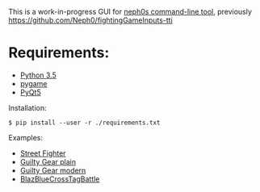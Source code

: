 This is a work-in-progress GUI for [neph0s command-line tool](https://github.com/Neph0/text-to-input), previously https://github.com/Neph0/fightingGameInputs-tti

# Requirements:
* [Python 3.5](https://www.python.org/download/releases/3.5/)
* [pygame](http://www.pygame.org/download.shtml)
* [PyQt5](https://pypi.org/project/PyQt5/)

Installation:

    $ pip install --user -r ./requirements.txt

Examples: 

 * [Street Fighter](https://raw.githubusercontent.com/PapstJL4U/fightingGameInputs-withGUI/QTgui4Pytho3/examples/picture1.png)
 * [Guilty Gear plain](https://raw.githubusercontent.com/PapstJL4U/fightingGameInputs-withGUI/QTgui4Pytho3/examples/picture2.png)
 * [Guilty Gear modern](https://raw.githubusercontent.com/PapstJL4U/fightingGameInputs-withGUI/QTgui4Pytho3/examples/picture3.png)
 * [BlazBlueCrossTagBattle](https://raw.githubusercontent.com/PapstJL4U/fightingGameInputs-withGUI/QTgui4Pytho3/examples/picture4.png)
